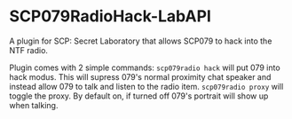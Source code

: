 # SCP079RadioHack-LabAPI
A plugin for SCP: Secret Laboratory that allows SCP079 to hack into the NTF radio. 

Plugin comes with 2 simple commands:
`scp079radio hack` will put 079 into hack modus. This will supress 079's normal proximity chat speaker and instead allow 079 to talk and listen to the radio item.
`scp079radio proxy` will toggle the proxy. By default on, if turned off 079's portrait will show up when talking.
